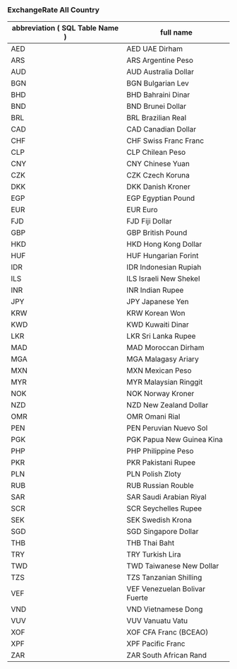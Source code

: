  
### ExchangeRate All Country 

| abbreviation ( SQL Table Name ) | full name |
|---------------------------------|-----------|
|AED|AED UAE Dirham|
|ARS|ARS Argentine Peso|
|AUD|AUD Australia Dollar|
|BGN|BGN Bulgarian Lev|
|BHD|BHD Bahraini Dinar|
|BND|BND Brunei Dollar|
|BRL|BRL Brazilian Real|
|CAD|CAD Canadian Dollar|
|CHF|CHF Swiss Franc Franc|
|CLP|CLP Chilean Peso|
|CNY|CNY Chinese Yuan|
|CZK|CZK Czech Koruna|
|DKK|DKK Danish Kroner|
|EGP|EGP Egyptian Pound|
|EUR|EUR Euro|
|FJD|FJD Fiji Dollar|
|GBP|GBP British Pound|
|HKD|HKD Hong Kong Dollar|
|HUF|HUF Hungarian Forint|
|IDR|IDR Indonesian Rupiah|
|ILS|ILS Israeli New Shekel|
|INR|INR Indian Rupee|
|JPY|JPY Japanese Yen|
|KRW|KRW Korean Won|
|KWD|KWD Kuwaiti Dinar|
|LKR|LKR Sri Lanka Rupee|
|MAD|MAD Moroccan Dirham|
|MGA|MGA Malagasy Ariary|
|MXN|MXN Mexican Peso|
|MYR|MYR Malaysian Ringgit|
|NOK|NOK Norway Kroner|
|NZD|NZD New Zealand Dollar|
|OMR|OMR Omani Rial|
|PEN|PEN Peruvian Nuevo Sol|
|PGK|PGK Papua New Guinea Kina|
|PHP|PHP Philippine Peso|
|PKR|PKR Pakistani Rupee|
|PLN|PLN Polish Zloty|
|RUB|RUB Russian Rouble|
|SAR|SAR Saudi Arabian Riyal|
|SCR|SCR Seychelles Rupee|
|SEK|SEK Swedish Krona|
|SGD|SGD Singapore Dollar|
|THB|THB Thai Baht|
|TRY|TRY Turkish Lira|
|TWD|TWD Taiwanese New Dollar|
|TZS|TZS Tanzanian Shilling|
|VEF|VEF Venezuelan Bolivar Fuerte|
|VND|VND Vietnamese Dong|
|VUV|VUV Vanuatu Vatu|
|XOF|XOF CFA Franc (BCEAO)|
|XPF|XPF Pacific Franc|
|ZAR|ZAR South African Rand|
 
 
 
 
 
 
